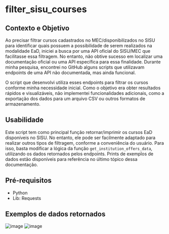 # filter_sisu_courses

## Contexto e Objetivo
Ao precisar filtrar cursos cadastrados no MEC/disponibilizados no SISU para identificar quais possuem a possibilidade de serem realizados na modalidade EaD, iniciei a busca por uma API oficial do SISU/MEC que facilitasse essa filtragem. No entanto, não obtive sucesso em localizar uma documentação oficial ou uma API específica para essa finalidade. Durante minha pesquisa, encontrei no GitHub alguns scripts que utilizavam endpoints de uma API não documentada, mas ainda funcional.

O script que desenvolvi utiliza esses endpoints para filtrar os cursos conforme minha necessidade inicial. Como o objetivo era obter resultados rápidos e visualizáveis, não implementei funcionalidades adicionais, como a exportação dos dados para um arquivo CSV ou outros formatos de armazenamento.

## Usabilidade
Este script tem como principal função retornar/imprimir os cursos EaD disponíveis no SISU. No entanto, ele pode ser facilmente adaptado para realizar outros tipos de filtragem, conforme a conveniência do usuário. Para isso, basta modificar a lógica da função ``get_institution_offers_data``, utilizando os dados retornados pelos endpoints. Prints de exemplos de dados estão disponíveis para referência no último tópico dessa documentação.

## Pré-requisitos
- Python
- Lib: Requests

## Exemplos de dados retornados
![image](https://github.com/user-attachments/assets/44045981-8c4a-4a9a-beda-ad0947b08936)
![image](https://github.com/user-attachments/assets/5416f61d-0048-407e-a70b-37f19f51eaa4)
